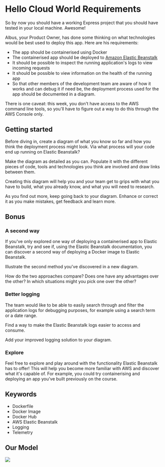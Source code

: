 # Hello Cloud World Requirements

So by now you should have a working Express project that you should have tested in your local machine. Awesome!

Albus, your Product Owner, has done some thinking on what technologies would be best used to deploy this app.
Here are his requirements:

- The app should be containerised using Docker
- The containerised app should be deployed to [Amazon Elastic Beanstalk](https://aws.amazon.com/elasticbeanstalk/)
- It should be possible to inspect the running application's logs to view incoming requests
- It should be possible to view information on the health of the running app
- So that other members of the development team are aware of how it works and can debug it if need be, the deployment process used for the app should be documented in a diagram.

There is one caveat: this week, you don't have access to the AWS command line tools, so you'll have to figure out a way to do this through the AWS Console only.

## Getting started

Before diving in, create a diagram of what you know so far and how you think the deployment process might look.
Via what process will your code end up running on Elastic Beanstalk?

Make the diagram as detailed as you can.
Populate it with the different pieces of code, tools and technologies you think are involved and draw links between them. 

Creating this diagram will help you and your team get to grips with what you have to build, what you already know, and what you will need to research.

As you find out more, keep going back to your diagram.
Enhance or correct it as you make mistakes, get feedback and learn more.

## Bonus

### A second way

If you've only explored one way of deploying a containerised app to Elastic Beanstalk, try and see if, using the Elastic Beanstalk documentation, you can discover a second way of deploying a Docker image to Elastic Beanstalk. 

Illustrate the second method you've discovered in a new diagram.

How do the two approaches compare? Does one have any advantages over the other? In which situations might you pick one over the other? 

### Better logging

The team would like to be able to easily search through and filter the application logs for debugging purposes, for example using a search term or a date range.

Find a way to make the Elastic Beanstalk logs easier to access and consume.

Add your improved logging solution to your diagram.

### Explore

Feel free to explore and play around with the functionality Elastic Beanstalk has to offer!
This will help you become more familiar with AWS and discover what it's capable of.
For example, you could try containerising and deploying an app you've built previously on the course.

## Keywords

- Dockerfile
- Docker Image
- Docker Hub
- AWS Elastic Beanstalk
- Logging
- Telemetry

## Our Model

<img src="./public/images/ablus-model.png">